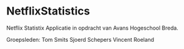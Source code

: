 # NetflixStatistics
Netflix Statistix Applicatie in opdracht van Avans Hogeschool Breda.

Groepsleden:
Tom Smits
Sjoerd Schepers
Vincent Roeland
